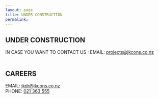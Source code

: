 ```yaml
---
layout: page
title: UNDER CONSTRUCTION
permalink:
---
```


<section class="contact__wrapper">


<div class="contact__row">
  <h2 class="contact__subtitle">UNDER CONSTRUCTION</h2>

  <div class="contact__textbox">
  IN CASE YOU WANT TO CONTACT US :
    EMAIL: <a href="mailto:projects@jkcons.co.nz">projects@jkcons.co.nz</a><br>
  </div>
</div>

<br>

<div class="contact__row">
  <h2 class="contact__subtitle">CAREERS</h2>

  <div class="contact__textbox">
    EMAIL: <a href="mailto:jkdr@jkcons.co.nz">jkdr@jkcons.co.nz</a> <br>
    PHONE: <a href="tel:021-363-555">021 363 555</a>
  </div>
</div>

<section>

